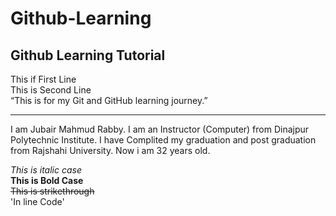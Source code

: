# Github-Learning
## Github Learning Tutorial

This if First Line  
This is Second Line  
“This is for my Git and GitHub learning journey.”

---
<p>I am Jubair Mahmud Rabby. I am an Instructor (Computer) from Dinajpur Polytechnic Institute.  
I have Complited my graduation and post graduation from Rajshahi University.  
Now i am 32 years old. </p>

<i> This is italic case </i>  
<b> This is Bold Case</b>  
<del> This is strikethrough  </del>  
'In line Code'
